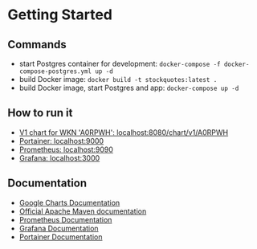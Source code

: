 # Getting Started

## Commands
* start Postgres container for development: `docker-compose -f docker-compose-postgres.yml up -d`
* build Docker image: `docker build -t stockquotes:latest .`
* build Docker image, start Postgres and app: `docker-compose up -d`

## How to run it
* [V1 chart for WKN 'A0RPWH': localhost:8080/chart/v1/A0RPWH](http://localhost:8080/chart/v1/A0RPWH)
* [Portainer: localhost:9000](http://localhost:9000)
* [Prometheus: localhost:9090](http://localhost:9090)
* [Grafana: localhost:3000](http://localhost:3000)

## Documentation
* [Google Charts Documentation](https://developers.google.com/chart/interactive/docs)
* [Official Apache Maven documentation](https://maven.apache.org/guides/index.html)
* [Prometheus Documentation](https://prometheus.io/docs/introduction/overview/)
* [Grafana Documentation](https://grafana.com/docs/)
* [Portainer Documentation](https://docs.portainer.io/)

